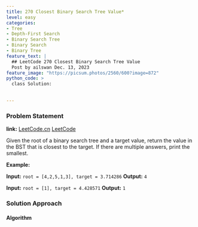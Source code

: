 ```yaml
---
title: 270 Closest Binary Search Tree Value*
level: easy
categories:
- Tree
- Depth-First Search
- Binary Search Tree
- Binary Search
- Binary Tree
feature_text: |
  ## LeetCode 270 Closest Binary Search Tree Value
  Post by ailswan Dec. 13, 2023
feature_image: "https://picsum.photos/2560/600?image=872"
python_code: >
  class Solution:
      
         
---
```


### Problem Statement
**link:**
[LeetCode.cn](https://leetcode.cn/problems/closest-binary-search-tree-value/)
[LeetCode](https://leetcode.com/problems/closest-binary-search-tree-value/)

Given the root of a binary search tree and a target value, return the value in the BST that is closest to the target. If there are multiple answers, print the smallest.

 
**Example:**

**Input:** `root = [4,2,5,1,3], target = 3.714286`
**Output:** `4`
 
**Input:** `root = [1], target = 4.428571`
**Output:** `1`

### Solution Approach
 

#### Algorithm
 